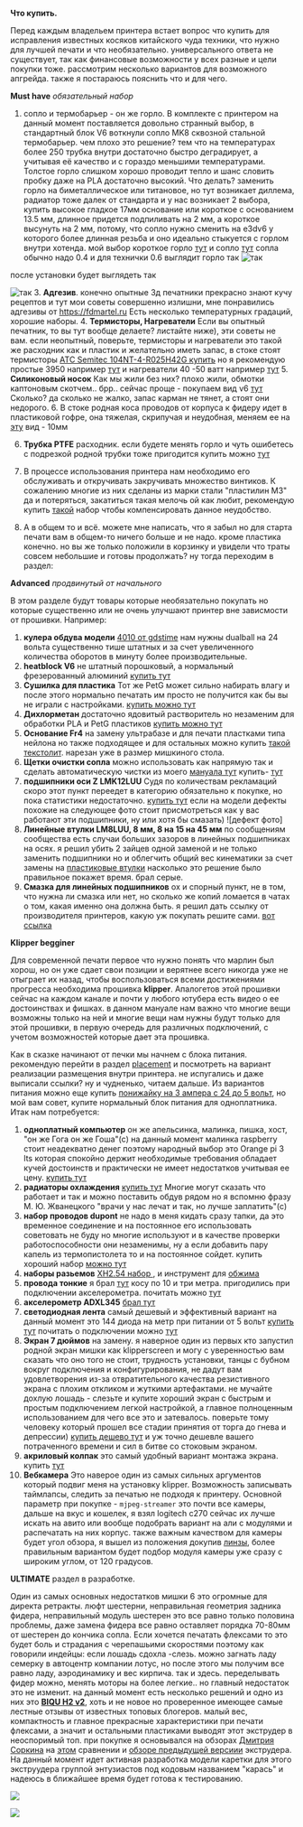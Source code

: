 **Что купить.**

Перед каждым владельем принтера встает вопрос что купить для исправления известных косяков китайского чуда техники, что нужно для лучшей печати и что необязательно. универсального ответа не существует, так как финансовые возможности у всех разные и цели покупки тоже. рассмотрим несколько вариантов для возможного апгрейда. также я постараюсь пояснить что и для чего.

**Must have** *обязательный набор*
1. сопло и термобарьер - он же горло. В комплекте с принтером на данный момент поставляется довольно странный выбор, в стандартный блок V6 воткнули  сопло MK8  сквозной стальной термобарьер. чем плохо это решение? тем что на температурах более 250 трубка внутри достаточно быстро деградирует, а учитывая её качество и с гораздо меньшими температурами. Толстое горло слишком хорошо проводит тепло и шанс словить пробку даже на PLA достаточно высокий. Что делать? заменить горло на биметаллическое или титановое, но тут возникает диллема, радиатор тоже далек от стандарта и у нас возникает 2 выбора, купить высокое гладкое 17мм основание или короткое с основанием 13.5 мм, длинное придется подпиливать на 2 мм, а короткое высунуть на 2 мм, потому, что сопло нужно сменить на e3dv6 у которого более длинная резьба и оно идеально стыкуется с горлом внутри хотенда. мой выбор короткое горло [тут](http://alii.pub/6i45v0) и сопло  [тут](http://alii.pub/6i45y4) сопла обычно надо 0.4 и для технички 0.6  выглядит горло так  ![так](./assets/images/what_2_buy/gorlo.jpg) 

после установки будет выглядеть так 

![так](./assets/images/what_2_buy/soplo.jpg)
3. **Адгезив**. конечно опытные 3д печатники прекрасно знают кучу рецептов и тут мои советы совершенно излишни, мне понравились адгезивы от  https://fdmartel.ru Есть несколько температурных градаций, хорошие наборы. 
4.  **Термисторы, Нагреватели** Если вы опытный печатник, то вы тут вообще делаете? листайте ниже), эти советы не вам.  если неопытный, поверьте, термисторы и нагреватели это такой же  расходник как и пластик и желательно иметь запас, в стоке стоят  термисторы [ATC Semitec 104NT-4-R025H42G купить](https://www.ozon.ru/product/termistor-atc-semitec-104gt-2-v-gilze-ot-trianglelab-618437315/?from=share_android&sh=ZFl2bVhSMQ&utm_campaign=productpage_link&utm_medium=share_button&utm_source=smm&from=share_android) но я рекомендую простые 3950 например [тут](http://alii.pub/6i45pr) и нагреватели 40 -50 ватт например [тут](http://alii.pub/6i45p6)
5.  **Силиконовый носок** Как мы жили без них? плохо жили, обмотки каптоновым скотчем.. брр.. сейчас проще - покупаем вид v6 [тут](http://alii.pub/6i4618) Сколько? да сколько не жалко, запас карман не тянет, а стоят они недорого.
6. В стоке родная коса проводов от корпуса к фидеру идет в пластиковой гофре, она тяжелая, скрипучая и неудобная, меняем ее на [эту](http://alii.pub/6i479y) вид - 10мм

6. **Трубка PTFE** расходник. если будете менять горло и чуть ошибетесь с подрезкой родной трубки тоже пригодится купить можно [тут](http://alii.pub/6i47x3)
7. В процессе использования принтера нам необходимо его обслуживать и откручивать закручивать множество винтиков. К сожалению многие из них сделаны из марки стали "пластилин М3" да и потеряться, закатиться такая мелочь ой как любит, рекомендую купить [такой](http://alii.pub/6i48k8) набор чтобы компенсировать данное неудобство.

8.  А в общем то и всё. можете мне написать, что я забыл но для старта печати вам в общем-то ничего больше и не надо. кроме пластика конечно. но вы же только положили в корзинку и увидели что траты совсем небольшие и готовы продолжать? ну тогда переходим в раздел:

**Аdvanced** *продвинутый от начального*

 В этом разделе будут товары которые необязательно покупать но которые существенно или не очень улучшают принтер вне зависмости от прошивки. Например:

   1. **кулера обдува модели** [4010 от gdstime](http://alii.pub/6i49f5) нам нужны dualball на 24 вольта существенно тише штатных и за счет увеличенного количества оборотов в минуту более производительные.
   2. **heatblock V6** не штатный порошковый, а нормальный фрезерованный алюминий [купить тут](http://alii.pub/6i49pu)
   3. **Сушилка для пластика** Тот же PetG может сильно набирать влагу и после этого нормально печатать им просто не получится как бы вы не играли с настройками. [купить можно тут](http://alii.pub/6i4a39)
   4. **Дихлорметан** достаточно ядовитый растворитель но незаменим для обработки PLA и PetG пластиков [купить можно тут](https://market.yandex.ru/offer/adM95eCRRXghq39tuy6s3Q?utm_campaign=processing_email_old_notfollow&utm_source=email&utm_medium=trigger&utm_referrer=620&eh=b7f32770f214f23a33404650d59f52c6&ecid=processing&clid=620&pokupki=1&cpa=1)
   5. **Основание Fr4** на замену ультрабазе и для печати пластками типа нейлона но также подходящее и для остальных можно купить [такой текстолит](http://alii.pub/6i4ayk). нарезан уже в размер мишкиного стола.
   6. **Щетки очистки сопла** можно использовать как напрямую так и сделать автоматическую чистки из моего [мануала тут](../clean_nozle/readme.md) купить- [тут](http://alii.pub/6hz9dc)
   7. **подшипники оси Z LMK12LUU** Судя по количествам рекламаций скоро этот пункт переедет в категорию обязательно к покупке, но пока статистики недостаточно. [купить тут](http://alii.pub/6i4w92) если на модели дефекты похожие на следующее фото стоит присмотреться как у вас работают эти подшипники, ну или хотя бы смазать) ![дефект фото]
   8. **Линейные втулки LM8LUU, 8 мм, 8 на 15 на 45 мм** по сообщениям сообщества есть случаи больших зазоров в линейных подшипниках на осях. я решил убить 2 зайцев одной заменой и не только заменить подшипники но и облегчить общий вес кинематики за счет замены на [пластиковые втулки](http://alii.pub/6i4hql) насколько это решение было правильное покажет время. брал серые.
   9. **Смазка для линейных подшипников** ох и спорный пункт, не в том, что нужна ли смазка или нет, но сколько же копий ломается  в чатах о том, какая именно она должна быть. я решил дать ссылку от производителя принтеров, какую уж покупать решите сами. [вот ссылка](https://aliexpress.ru/item/1005003723700768.html)
   
   
**Klipper begginer**

  Для современной печати первое что нужно понять что марлин был хорош, но он уже сдает свои позиции и верятнее всего никогда уже не отыграет их назад, чтобы воспользоваться всеми достижениями прогресса необходима прошивка **klipper**. Апалогетов этой прошивки сейчас на каждом канале и почти у любого ютубера есть видео о ее достоинствах и фишках. в данном мануале нам важно что многие вещи возможны только на ней и многие вещи нам нужны будут только для этой прошивки, в первую очередь для различных подключений,  с учетом возможностей которые дает эта прошивка. 
  
   Как в сказке начинают от печки мы начнем с блока питания. 
   рекомендую перейти в раздел [placement](../placement/readme.md) и посмотреть на вариант реализации размещения внутри принтера. не испугались и даже выписали ссылки? ну и чудненько, читаем дальше. Из вариантов питания можно еще купить  [понижайку на 3 ампера с 24 до 5 вольт](http://alii.pub/6i4dya), но мой вам совет, купите нормальный блок питания для одноплатника.  
   Итак нам потребуется:
   1. **одноплатный компьютер** он же апельсинка, малинка, пишка, хост, "он же Гога он же Гоша"(с) на данный момент малинка raspberry стоит неадекватно денег поэтому народный выбор это Orange pi 3 lts которая  спокойно держит необходимые требования обладает кучей достоинств и практически не имеет недостатков учитывая ее цену. [купить тут](http://alii.pub/6i4egk)
   2. **радиаторы охлаждения** [купить тут](http://alii.pub/6i4ejh) Многие могут сказать что работает и так и можно поставить обдув рядом но я вспомню фразу М. Ю. Жванецкого "врачи у нас лечат и так, но лучше заплатить"(с) 
   3. **набор проводов dupont** не надо в меня кидать сразу тапки, да это временное соединение и на постоянное его использовать советовать не буду но многие используют и в качестве проверки работоспособности они незаменимы, ну а если добавить пару капель из термопистолета то и на постоянное сойдет. купить хороший набор [можно тут](http://alii.pub/6i4fzs)
   4. **наборы разьемов** [XH2.54 набор ](http://alii.pub/6i4g7d),  и инструмент для [обжима](http://alii.pub/6i4ggb)
   5. **провода тонкие** я брал [тут](http://alii.pub/6i4goo) косу по 10 и три метра. пригодились при подключении акселерометра. почитать можно [тут](../adxl345_2_mcu/readme.md)
   6. **акселерометр ADXL345** [брал тут](http://alii.pub/6i4hje)
   7. **светодиодная лента** самый дешевый и эффективный вариант на данный момент это 144 диода на метр при питании от 5 вольт [купить тут](http://alii.pub/6i4gz6) почитать о подключении можно [тут](../led_rgb/readme.md)
   8. **Экран 7 дюймов** на замену. я наверное один из первых кто запустил родной экран мишки как klipperscreen и могу с уверенностью вам сказать что оно того не стоит, трудность установки, танцы с бубном вокруг подключения и конфигурирования,  не дадут вам удовлетворения из-за отвратительного качества резистивного экрана с плохим откликом и жуткими артефактами. не мучайте дохлую лошадь - слезьте и купите хороший экран с быстрым и простым подключением легкой настройкой, а главное полноценным использованием для чего все это и затевалось. поверьте тому человеку который прошел все стадии принятия от торга до гнева и депрессии) [купить дешево тут](http://alii.pub/6i4irx) и уж точно дешевле вашего потраченного времени и сил в битве со стоковым экраном.
   9. **акриловый колпак** это самый удобный вариант монтажа экрана. купить [тут](http://alii.pub/6i4m86)
   10. **Вебкамера** Это наверое один из самых сильных аргументов который подвиг меня на установку klipper. Возможность записывать таймлапсы, следить за печатью не подходя к принтеру. Основной параметр при покупке - `mjpeg-streamer`  это почти все камеры, дальше на вкус и кошелек, я взял logitech c270 сейчас их лучше искать на авито или вообще подобрать вариант на али с модулями и распечатать на них корпус. также важным качеством для камеры будет угол обзора, я вышел из положения докупив [линзы](http://alii.pub/6i4vxs), более правильным вариантом будет подбор модуля камеры уже сразу с широким углом, от 120 градусов.
   
   **ULTIMATE**  раздел в разработке.

   Один из самых основных недостатков мишки 6 это огромные для директа ретракты. люфт шестерни, неправильная геометрия задника фидера, неправильный модуль шестерен это все равно только половина проблемы, даже замена фидера все равно оставляет порядка 70-80мм от шестерен до кончика сопла. Если хочется печатать флексами то это будет боль и страдания с черепашьими скоростями поэтому как говорили индейцы: если лошадь сдохла -слезь. можно загнать ладу семерку в автоцентр компании лотус, но после этого мы получим все равно ладу, аэродинамику и вес кирпича. так и здесь. переделывать фидер можно, менять моторы на более легкие.. но главный недостаток это не изменит.  на данный момент есть несколько решений и одно из них это [**BIQU H2 v2**](http://alii.pub/6i4mxg), хоть и не новое но проверенное  имеющее самые лестные отзывы от известных топовых блогеров. малый вес, компактность и главное прекрасные характеристики при печати флексами, а значит и остальными пластиками выводят этот экструдер в неоспоримый топ. при покупке я основывался на обзорах [Дмитрия Соркина](https://www.youtube.com/c/SorkinDmitry) на  [этом](https://youtu.be/2bxKz0nOVpY) сравнении и [обзоре предыдущей версиии](https://youtu.be/n_B7iGDqVm0) экструдера.  На данный момент идет активная разработка модели каретки для этого экструудера группой энтузиастов под кодовым названием "карась" и надеюсь в ближайшее время будет готова к тестированию.
   
   ![ ](./assets/images/what_2_buy/biqu.jpg)

![ ](./assets/images/what_2_buy/biqu_h2.jpg)

  
